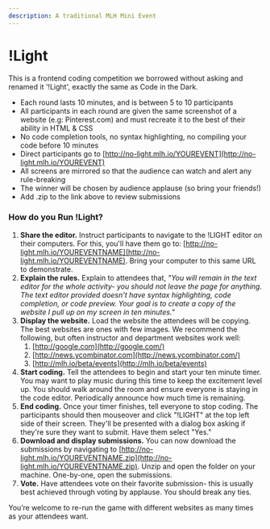 ```yaml
---
description: A traditional MLH Mini Event
---
```


# !Light

This is a frontend coding competition we borrowed without asking and renamed it '!Light', exactly the same as Code in the Dark.

* Each round lasts 10 minutes, and is between 5 to 10 participants
* All participants in each round are given the same screenshot of a website \(e.g: Pinterest.com\) and must recreate it to the best of their ability in HTML & CSS
* No code completion tools, no syntax highlighting, no compiling your code before 10 minutes
* Direct participants go to [http://no-light.mlh.io/YOUREVENT](http://no-light.mlh.io/YOUREVENT)
* All screens are mirrored so that the audience can watch and alert any rule-breaking
* The winner will be chosen by audience applause \(so bring your friends!\)
* Add .zip to the link above to review submissions

### **How do you Run !Light?**

1. **Share the editor.** Instruct participants to navigate to the !LIGHT editor on their computers. For this, you'll have them go to: [http://no-light.mlh.io/YOUREVENTNAME](http://no-light.mlh.io/YOUREVENTNAME). Bring your computer to this same URL to demonstrate.
2. **Explain the rules.** Explain to attendees that, _"You will remain in the text editor for the whole activity- you should not leave the page for anything. The text editor provided doesn't have syntax highlighting, code completion, or code preview. Your goal is to create a copy of the website I pull up on my screen in ten minutes."_
3. **Display the website.** Load the website the attendees will be copying. The best websites are ones with few images. We recommend the following, but often instructor and department websites work well:
   1. [http://google.com](http://google.com/)
   2. [http://news.ycombinator.com](http://news.ycombinator.com/)
   3. [http://mlh.io/beta/events](http://mlh.io/beta/events)
4. **Start coding.** Tell the attendees to begin and start your ten minute timer. You may want to play music during this time to keep the excitement level up. You should walk around the room and ensure everyone is staying in the code editor. Periodically announce how much time is remaining.
5. **End coding.** Once your timer finishes, tell everyone to stop coding. The participants should then mouseover and click "!LIGHT" at the top left side of their screen. They'll be presented with a dialog box asking if they're sure they want to submit. Have them select "Yes."
6. **Download and display submissions.** You can now download the submissions by navigating to [http://no-light.mlh.io/YOUREVENTNAME.zip](http://no-light.mlh.io/YOUREVENTNAME.zip). Unzip and open the folder on your machine. One-by-one, open the submissions.
7. **Vote.** Have attendees vote on their favorite submission- this is usually best achieved through voting by applause. You should break any ties.

You’re welcome to re-run the game with different websites as many times as your attendees want.   



